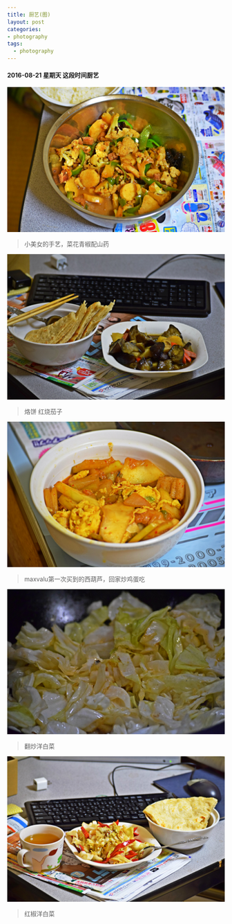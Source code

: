 ```yaml
---
title: 厨艺(图)
layout: post
categories:
- photography
tags:
  - photography
---
```


#### 2016-08-21 星期天 这段时间厨艺

![厨艺](/media/files/2016/08/DSC_0007_meitu_32.jpg)

> 小美女的手艺，菜花青椒配山药

![厨艺](/media/files/2016/08/DSC_0446_meitu_36.jpg)

> 烙饼 红烧茄子

![厨艺](/media/files/2016/08/DSC_0046_meitu_33.jpg)

> maxvalu第一次买到的西葫芦，回家炒鸡蛋吃

![厨艺](/media/files/2016/08/DSC_0438_meitu_34.jpg)

> 翻炒洋白菜

![厨艺](/media/files/2016/08/DSC_0441_meitu_35.jpg)

> 红椒洋白菜

